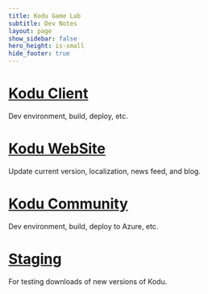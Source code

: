 ```yaml
---
title: Kodu Game Lab
subtitle: Dev Notes
layout: page
show_sidebar: false
hero_height: is-small
hide_footer: true
---
```


# [Kodu Client](client) 
Dev environment, build, deploy, etc.
# [Kodu WebSite](website)
Update current version, localization, news feed, and blog.
# [Kodu Community](community)
Dev environment, build, deploy to Azure, etc.
# [Staging](staging)
For testing downloads of new versions of Kodu.

